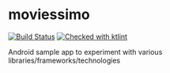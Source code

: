 # moviessimo
[![Build Status](https://travis-ci.org/atabekm/moviessimo.svg?branch=master)](https://travis-ci.org/atabekm/moviessimo)
[![Checked with ktlint](https://img.shields.io/badge/code%20style-%E2%9D%A4-FF4081.svg)](https://ktlint.github.io/)

Android sample app to experiment with various libraries/frameworks/technologies
